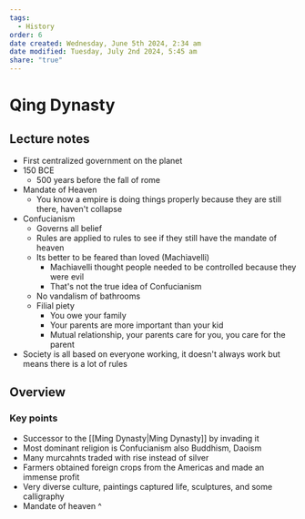 ```yaml
---
tags:
  - History
order: 6
date created: Wednesday, June 5th 2024, 2:34 am
date modified: Tuesday, July 2nd 2024, 5:45 am
share: "true"
---
```


# Qing Dynasty

## Lecture notes

- First centralized government on the planet
- 150 BCE
  - 500 years before the fall of rome
- Mandate of Heaven
  - You know a empire is doing things properly because they are still there, haven't collapse
- Confucianism
  - Governs all belief
  - Rules are applied to rules to see if they still have the mandate of heaven
  - Its better to be feared than loved (Machiavelli)
    - Machiavelli thought people needed to be controlled because they were evil
    - That's not the true idea of Confucianism
  - No vandalism of bathrooms
  - Filial piety
    - You owe your family
    - Your parents are more important than your kid
    - Mutual relationship, your parents care for you, you care for the parent
- Society is all based on everyone working, it doesn't always work but means there is a lot of rules

## Overview

### Key points

- Successor to the [[Ming Dynasty|Ming Dynasty]] by invading it
- Most dominant religion is Confucianism also Buddhism, Daoism
- Many murcahnts traded with rise instead of silver
- Farmers obtained foreign crops from the Americas and made an immense profit
- Very diverse culture, paintings captured life, sculptures, and some calligraphy
- Mandate of heaven ^
